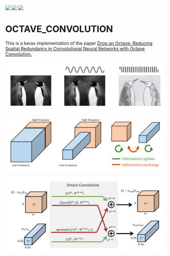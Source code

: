 ![](https://img.shields.io/badge/language-python_keras-orange.svg)
![](https://img.shields.io/badge/progress-70-green.svg)
[![](https://img.shields.io/badge/reference-paper-blue.svg)](https://arxiv.org/abs/1904.05049)
# OCTAVE_CONVOLUTION

This is a keras implementation of the paper [Drop an Octave: Reducing Spatial Redundancy in Convolutional Neural Networks with Octave Convolution.](https://arxiv.org/abs/1904.05049)




![](fig/fig1.png)

![](fig/fig2.png)



![](fig/octave.png)
